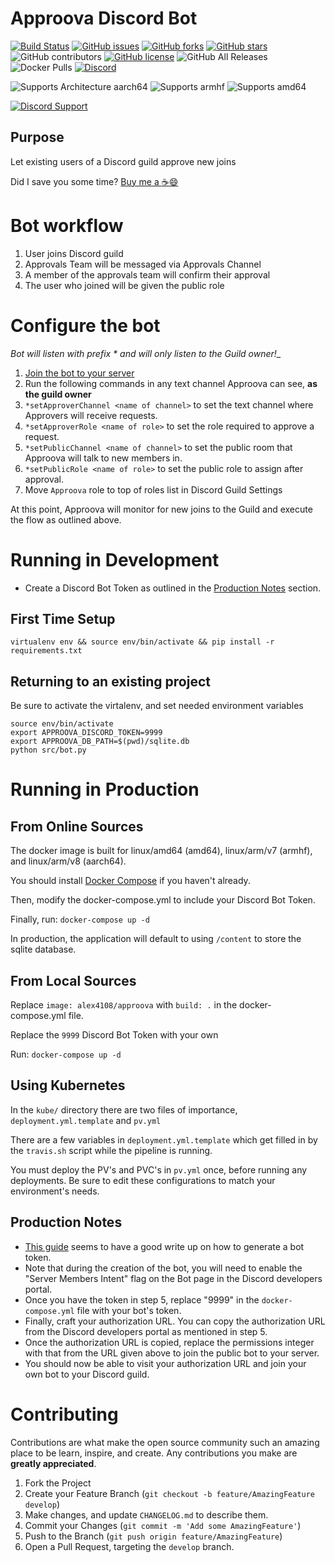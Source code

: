 # Approova Discord Bot

[![Build Status](https://travis-ci.com/alex4108/Approova.svg?branch=master)](https://travis-ci.com/alex4108/Approova)
[![GitHub issues](https://img.shields.io/github/issues/alex4108/Approova)](https://github.com/alex4108/Approova/issues)
[![GitHub forks](https://img.shields.io/github/forks/alex4108/Approova)](https://github.com/alex4108/Approova/network)
[![GitHub stars](https://img.shields.io/github/stars/alex4108/Approova)](https://github.com/alex4108/Approova/stargazers)
![GitHub contributors](https://img.shields.io/github/contributors/alex4108/Approova)
[![GitHub license](https://img.shields.io/github/license/alex4108/Approova)](https://github.com/alex4108/Approova/blob/master/LICENSE)
![GitHub All Releases](https://img.shields.io/github/downloads/alex4108/Approova/total)
![Docker Pulls](https://img.shields.io/docker/pulls/alex4108/approova)
[![Discord](https://img.shields.io/discord/742969076623605830)](https://discord.gg/FpDjFEQ)

![Supports Architecture aarch64](https://img.shields.io/badge/arch-aarch64-brightgreen)
![Supports armhf](https://img.shields.io/badge/arch-armhf-brightgreen)
![Supports amd64](https://img.shields.io/badge/arch-amd64-brightgreen)

[![Discord Support](https://user-images.githubusercontent.com/7796475/89976812-2628c080-dc2f-11ea-92a1-fe87b6a9cf92.jpg)](https://discord.gg/FpDjFEQ)

## Purpose

Let existing users of a Discord guild approve new joins

Did I save you some time?  [Buy me a :coffee::smile:](https://venmo.com/alex-schittko)

# Bot workflow 

1. User joins Discord guild
1. Approvals Team will be messaged via Approvals Channel
1. A member of the approvals team will confirm their approval
1. The user who joined will be given the public role

# Configure the bot

_Bot will listen with prefix * and will only listen to the Guild owner!__

1. [Join the bot to your server](https://discord.com/api/oauth2/authorize?client_id=743249218491121695&permissions=268635200&scope=bot)
1. Run the following commands in any text channel Approova can see, **as the guild owner**
1. `*setApproverChannel <name of channel>` to set the text channel where Approvers will receive requests.
1. `*setApproverRole <name of role>` to set the role required to approve a request.
1. `*setPublicChannel <name of channel>` to set the public room that Approova will talk to new members in.
1. `*setPublicRole <name of role>` to set the public role to assign after approval.
1. Move `Approova` role to top of roles list in Discord Guild Settings

At this point, Approova will monitor for new joins to the Guild and execute the flow as outlined above.

# Running in Development

* Create a Discord Bot Token as outlined in the [Production Notes](#Production-Notes) section.

## First Time Setup

`virtualenv env && source env/bin/activate && pip install -r requirements.txt`

## Returning to an existing project

Be sure to activate the virtalenv, and set needed environment variables

```
source env/bin/activate
export APPROOVA_DISCORD_TOKEN=9999
export APPROOVA_DB_PATH=$(pwd)/sqlite.db
python src/bot.py
```

# Running in Production

## From Online Sources

The docker image is built for linux/amd64 (amd64), linux/arm/v7 (armhf), and linux/arm/v8 (aarch64).

You should install [Docker Compose](https://docs.docker.com/compose/install/) if you haven't already.

Then, modify the docker-compose.yml to include your Discord Bot Token.  

Finally, run: `docker-compose up -d`

In production, the application will default to using `/content` to store the sqlite database.

## From Local Sources

Replace `image: alex4108/approova` with `build: .` in the docker-compose.yml file.

Replace the `9999` Discord Bot Token with your own

Run: `docker-compose up -d`

## Using Kubernetes

In the `kube/` directory there are two files of importance, `deployment.yml.template` and `pv.yml`

There are a few variables in `deployment.yml.template` which get filled in by the `travis.sh` script while the pipeline is running. 




You must deploy the PV's and PVC's in `pv.yml` once, before running any deployments.  Be sure to edit these configurations to match your environment's needs.

## Production Notes

* [This guide](https://www.writebots.com/discord-bot-token/) seems to have a good write up on how to generate a bot token.
* Note that during the creation of the bot, you will need to enable the "Server Members Intent" flag on the Bot page in the Discord developers portal.
* Once you have the token in step 5, replace "9999" in the `docker-compose.yml` file with your bot's token.
* Finally, craft your authorization URL.  You can copy the authorization URL from the Discord developers portal as mentioned in step 5.  
* Once the authorization URL is copied, replace the permissions integer with that from the URL given above to join the public bot to your server.
* You should now be able to visit your authorization URL and join your own bot to your Discord guild.

# Contributing

Contributions are what make the open source community such an amazing place to be learn, inspire, and create. Any contributions you make are **greatly appreciated**.

1. Fork the Project
1. Create your Feature Branch (`git checkout -b feature/AmazingFeature develop`)
1. Make changes, and update `CHANGELOG.md` to describe them.
1. Commit your Changes (`git commit -m 'Add some AmazingFeature'`)
1. Push to the Branch (`git push origin feature/AmazingFeature`)
1. Open a Pull Request, targeting the `develop` branch.
